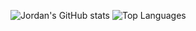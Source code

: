 ![Jordan's GitHub stats](https://github-readme-stats.vercel.app/api?username=Jordan231111&show_icons=true&theme=transparent)
![Top Languages](https://github-readme-stats.vercel.app/api/top-langs/?username=Jordan231111&layout=compact&theme=transparent)


